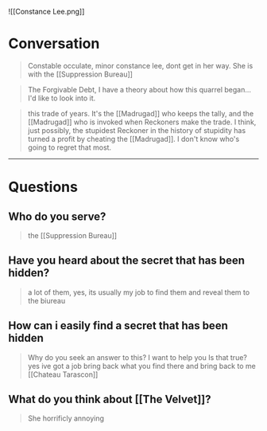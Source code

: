 ![[Constance Lee.png]]

# Conversation

>Constable occulate, minor constance lee, dont get in her way. She is with the [[Suppression Bureau]]

>The Forgivable Debt, I have a theory about how this quarrel began… I'd like to look into it.

>this trade of years. It's the [[Madrugad]] who keeps the tally, and the [[Madrugad]] who is invoked when Reckoners make the trade. I think, just possibly, the stupidest Reckoner in the history of stupidity has turned a profit by cheating the [[Madrugad]]. I don't know who's going to regret that most.

____
# Questions

## Who do you serve?
> the [[Suppression Bureau]]
## Have you heard about the secret that has been hidden?
>a lot of them, yes, its usually my job to find them and reveal them to the biureau
## How can i easily find a secret that has been hidden
>Why do you seek an answer to this?
>I want to help you
>Is that true?
>yes
>ive got a job
>bring back what you find there and bring back to me [[Chateau Tarascon]]
## What do you think about [[The Velvet]]?
>She horrificly annoying

